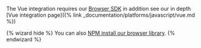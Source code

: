 The Vue integration requires our [Browser SDK](?platform=browsernpm) in addition see our in depth [Vue integration page]({% link _documentation/platforms/javascript/vue.md %})

{% wizard hide %}
You can also [NPM install our browser library](?platform=browsernpm).
{% endwizard %}
